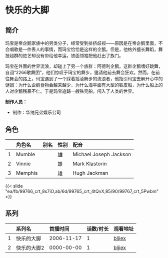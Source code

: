 # 快乐的大脚


## 简介

玛宝是帝企鹅家族中的另类分子，经常受到排挤歧视——原因是在帝企鹅里面，不会唱歌是一件丢人的事情，而玛宝恰恰是这样的企鹅。但是，他格外擅长舞蹈，舞技超群的绝艺却没有带给他幸运，铁面领袖把他赶出了族门。  

玛宝在外面的世界流浪，却碰上了另一个族群：阿德利企鹅。这群企鹅嗜好跳舞，自诩“2266歌舞团”，他们惊叹于玛宝的舞步，邀请他前去舞会狂欢。然而，在前往舞会的路上，玛宝遇到了一个踩着摇滚舞步的流浪者，他指引玛宝去解开心中的谜团：为什么企鹅食物会越来越少，为什么海平面有大型的铁皮船，为什么船上的人对企鹅残暴不仁。于是玛宝追踪一艘铁壳船，闯入了人类的世界。

**制作人员：**
- 制作：华纳兄弟娱乐公司

## 角色

|     |   角色名   |   别名  | 性别 |  配音  |
|:--- |:------  |:----      |:---  |:--   |
| 1 | Mumble |  | 雄 | Michael Joseph Jackson |
| 2 | Vinnie |  | 雄 | Mark Klastorin |
| 3 | Memphis |  | 雄 | Hugh Jackman |

{{< slide "ea/fb/99766_crt_8s7iO,ab/6d/99765_crt_4tQvX,85/90/99767_crt_5Pwbm" >}}

## 系列

|     |   系列名   |   首播时间  | 话数/时长  | 观看地址 |
|:---  |:------    |:----      |:---       |:---  |
| 1 | 快乐的大脚 | 2006-11-17 | 1 | [bljiex](https://svip.bljiex.cc/?wd=快乐的大脚) |
| 2 | 快乐的大脚2 | 0000-00-00 | 1 | [bljiex](https://svip.bljiex.cc/?wd=快乐的大脚) |



